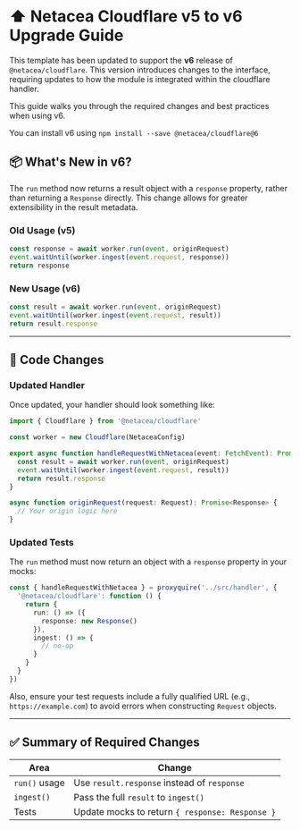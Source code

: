 # ⬆ Netacea Cloudflare v5 to v6 Upgrade Guide

This template has been updated to support the **v6** release of `@netacea/cloudflare`.
This version introduces changes to the interface,
requiring updates to how the module is integrated within the cloudflare handler.

This guide walks you through the required changes and best practices when using v6.

You can install v6 using `npm install --save @netacea/cloudflare@6`

## 📦 What's New in v6?

The `run` method now returns a result object with a `response` property, rather than returning a `Response` directly.
This change allows for greater extensibility in the result metadata.

### Old Usage (v5)

```ts
const response = await worker.run(event, originRequest)
event.waitUntil(worker.ingest(event.request, response))
return response
```

### New Usage (v6)

```ts
const result = await worker.run(event, originRequest)
event.waitUntil(worker.ingest(event.request, result))
return result.response
```

---

## 🔧 Code Changes

### Updated Handler

Once updated, your handler should look something like:

```ts
import { Cloudflare } from '@netacea/cloudflare'

const worker = new Cloudflare(NetaceaConfig)

export async function handleRequestWithNetacea(event: FetchEvent): Promise<Response> {
  const result = await worker.run(event, originRequest)
  event.waitUntil(worker.ingest(event.request, result))
  return result.response
}

async function originRequest(request: Request): Promise<Response> {
  // Your origin logic here
}
```

### Updated Tests

The `run` method must now return an object with a `response` property in your mocks:

```ts
const { handleRequestWithNetacea } = proxyquire('../src/handler', {
  '@netacea/cloudflare': function () {
    return {
      run: () => ({
        response: new Response()
      }),
      ingest: () => {
        // no-op
      }
    }
  }
})
```

Also, ensure your test requests include a fully qualified URL
(e.g., `https://example.com`) to avoid errors when constructing `Request` objects.

---

## ✅ Summary of Required Changes

| Area        | Change                                           |
|-------------|--------------------------------------------------|
| `run()` usage | Use `result.response` instead of `response`     |
| `ingest()`    | Pass the full `result` to `ingest()`            |
| Tests       | Update mocks to return `{ response: Response }` |
